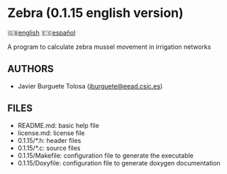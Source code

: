 Zebra (0.1.15 english version)
=============================

:uk:[english](README.md) :es:[español](README.es.md)

A program to calculate zebra mussel movement in irrigation networks

AUTHORS
-------

* Javier Burguete Tolosa (jburguete@eead.csic.es)

FILES
-----

* README.md: basic help file
* license.md: license file
* 0.1.15/\*.h: header files
* 0.1.15/\*.c: source files
* 0.1.15/Makefile: configuration file to generate the executable
* 0.1.15/Doxyfile: configuration file to generate doxygen documentation
